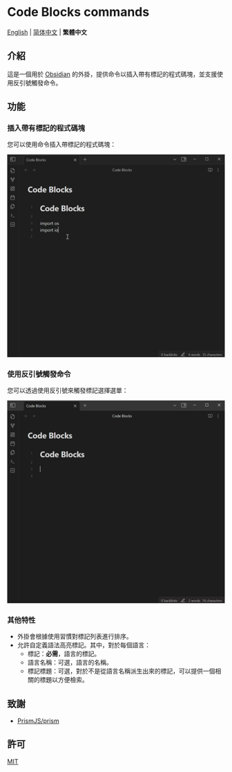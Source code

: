 # Code Blocks commands

[English](./README.md) | [简体中文](./README-zh_CN.md) | **繁體中文**

## 介紹

這是一個用於 [Obsidian](https://obsidian.md) 的外掛，提供命令以插入帶有標記的程式碼塊，並支援使用反引號觸發命令。

## 功能

### 插入帶有標記的程式碼塊

您可以使用命令插入帶標記的程式碼塊：

![list-languages](./images/list-languages.gif)

### 使用反引號觸發命令

您可以透過使用反引號來觸發標記選擇選單：

![trigger-suggestions](./images/trigger-suggestions.gif)

### 其他特性

- 外掛會根據使用習慣對標記列表進行排序。
- 允許自定義語法高亮標記。其中，對於每個語言：
  - 標記：**必需**，語言的標記。
  - 語言名稱：可選，語言的名稱。
  - 標記標題：可選，對於不是從語言名稱派生出來的標記，可以提供一個相關的標題以方便檢索。

## 致謝

- [PrismJS/prism](https://github.com/PrismJS/prism)

## 許可

[MIT](/LICENSE)
